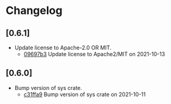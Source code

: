 # Changelog

## \[0.6.1]

- Update license to Apache-2.0 OR MIT.
  - [09697b3](https://github.com/tauri-apps/javascriptcore-rs/commit/09697b31188818260275b5ac99ea701c8351d3cd) Update license to Apache2/MIT on 2021-10-13

## \[0.6.0]

- Bump version of sys crate.
  - [c31ffa9](https://github.com/tauri-apps/javascriptcore-rs/commit/c31ffa987503762f8a39664fe333af20d7862a9d) Bump version of sys crate on 2021-10-11
